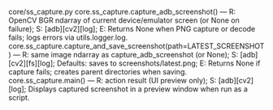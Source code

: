 core/ss_capture.py
core.ss_capture.capture_adb_screenshot() — R: OpenCV BGR ndarray of current device/emulator screen (or None on failure); S: [adb][cv2][log]; E: Returns None when PNG capture or decode fails; logs errors via utils.logger.log.
core.ss_capture.capture_and_save_screenshot(path=LATEST_SCREENSHOT) — R: same image ndarray as capture_adb_screenshot (or None); S: [adb][cv2][fs][log]; Defaults: saves to screenshots/latest.png; E: Returns None if capture fails; creates parent directories when saving.
core.ss_capture.main() — R: action result (UI preview only); S: [adb][cv2][log]; Displays captured screenshot in a preview window when run as a script.
